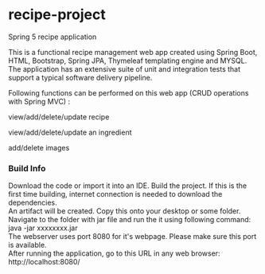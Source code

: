 # recipe-project
Spring 5 recipe application

This is a functional recipe management web app created using Spring Boot, HTML, Bootstrap, Spring JPA, Thymeleaf templating engine and MYSQL. The application has an extensive suite of unit and integration tests that support a typical software delivery pipeline.

Following functions can be performed on this web app (CRUD operations with Spring MVC) :

view/add/delete/update recipe

view/add/delete/update an ingredient

add/delete images

<h3><b>Build Info</b></h3>

Download the code or import it into an IDE. Build the project. If this is the first time building, internet connection is needed to download the dependencies.<br/>
An artifact will be created. Copy this onto your desktop or some folder.<br/>
Navigate to the folder with jar file and run the it using following command: java -jar xxxxxxxx.jar<br/>
The webserver uses port 8080 for it's webpage. Please make sure this port is available.<br/>
After running the application, go to this URL in any web browser: http://localhost:8080/
